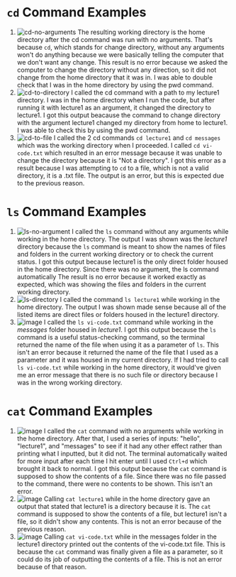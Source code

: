 # `cd` Command Examples
1. ![cd-no-arguments](https://github.com/brooke-tru/cse15l-lab-reports/assets/146862163/b8e273cf-da58-4594-85f6-cd6f59dae214)
  The resulting working directory is the home directory after the cd command was run with no arguments. That's because `cd`, which stands for change directory, without any arguments won't do anything because we were basically telling the computer that we don't want any change. This result is no error because we asked the computer to change the directory without any direction, so it did not change from the home directory that it was in. I was able to double check that I was in the home directory by using the pwd command.
2. ![cd-to-directory](https://github.com/brooke-tru/cse15l-lab-reports/assets/146862163/9692c35b-0ec6-4671-b665-4720ee5772c6)
  I called the cd command with a path to my lecture1 directory. I was in the home directory when I run the code, but after running it with lecture1 as an argument, it changed the directory to lecture1. I got this output beacause the command to change directory with the argument lecture1 changed my directory from home to lecture1. I was able to check this by using the pwd command.
3. ![cd-to-file](https://github.com/brooke-tru/cse15l-lab-reports/assets/146862163/9191b148-bb14-4143-984f-4461803e4dba)
   I called the 2 cd commands `cd lecture1` and `cd messages` which was the working directory when I proceeded. I called `cd vi-code.txt` which resulted in an error message because it was unable to change the directory because it is "Not a directory". I got this error as a result because I was attempting to `cd` to a file, which is not a valid directory, it is a .txt file. The output is an error, but this is expected due to the previous reason.

# `ls` Command Examples
1. ![ls-no-argument](https://github.com/brooke-tru/cse15l-lab-reports/assets/146862163/b9631d51-d3ef-413b-889f-ff789170c488)
   I called the `ls` command without any arguments while working in the home directory. The output I was shown was the *lecture1* directory because the `ls` command is meant to show the names of files and folders in the current working directory or to check the current status. I got this output because lecture1 is the only direct folder housed in the home directory. Since there was no argument, the ls command automatically The result is no error because it worked exactly as expected, which was showing the files and folders in the current working directory.
2. ![ls-directory](https://github.com/brooke-tru/cse15l-lab-reports/assets/146862163/baed4f9e-1e18-4191-82c3-c6a19875d2f5)
   I called the command `ls lecture1` while working in the home directory. The output I was shown made sense because all of the listed items are direct files or folders housed in the lecture1 directory.
3. ![image](https://github.com/brooke-tru/cse15l-lab-reports/assets/146862163/e42efbe4-b6dd-45aa-bca5-b2856cca95ac)
   I called the `ls vi-code.txt` command while working in the *messages* folder housed in *lecture1*. I got this output because the `ls` command 
is a useful status-checking command, so the terminal returned the name of the file when using it as a parameter of `ls`. This isn't an error because it returned the name of the file that I used as a parameter and it was housed in my current directory. If I had tried to call `ls vi-code.txt` while working in the home directory, it would've given me an error message that there is no such file or directory because I was in the wrong working directory.

# `cat` Command Examples
1. ![image](https://github.com/brooke-tru/cse15l-lab-reports/assets/146862163/5519a42d-42f1-4bed-9dbb-d734223ec079)
  I called the `cat` command with no arguments while working in the home directory.
After that, I used a series of inputs: "hello", "lecture1", and "messages" to see if it had any other effect rather than printing what I inputted, but it did not. The terminal automatically waited for more input after each time I hit enter until I used `Ctrl+d` which brought it back to normal. I got this output because the `cat` command is supposed to show the contents of a file. Since there was no file passed to the command, there were no contents to be shown. This isn't an error.
2. ![image](https://github.com/brooke-tru/cse15l-lab-reports/assets/146862163/dcc01a06-ea18-4347-b8a1-2b980deda461)
   Calling `cat lecture1` while in the home directory gave an output that stated that lecture1 is a directory because it is. The `cat` command is supposed to show the contents of a file, but lecture1 isn't a file, so it didn't show any contents. This is not an error because of the previous reason.
3. ![image](https://github.com/brooke-tru/cse15l-lab-reports/assets/146862163/41226e5a-b6c7-4cf3-9bc7-5c7711375a3d)
   Calling `cat vi-code.txt` while in the messages folder in the lecture1 directory printed out the contents of the vi-code.txt file. This is because the `cat` command was finally given a file as a parameter, so it could do its job of outputting the contents of a file. This is not an error because of that reason.





